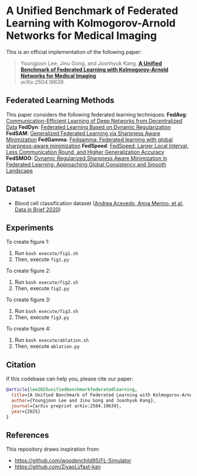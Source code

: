 # A Unified Benchmark of Federated Learning with Kolmogorov-Arnold Networks for Medical Imaging

This is an official implementation of the following paper:
> Youngjoon Lee, Jinu Gong, and Joonhyuk Kang.
**[A Unified Benchmark of Federated Learning with Kolmogorov-Arnold Networks for Medical Imaging](https://arxiv.org/abs/2504.19639)**  
_arXiv:2504.19639_.

## Federated Learning Methods
This paper considers the following federated learning techniques:
**FedAvg**: [Communication-Efficient Learning of Deep Networks from Decentralized Data](http://proceedings.mlr.press/v54/mcmahan17a/mcmahan17a.pdf)
**FedDyn**: [Federated Learning Based on Dynamic Regularization](https://openreview.net/pdf?id=B7v4QMR6Z9w)
**FedSAM**: [Generalized Federated Learning via Sharpness Aware Minimization](https://proceedings.mlr.press/v162/qu22a/qu22a.pdf)
**FedGamma**: [Fedgamma: Federated learning with global sharpness-aware minimization](https://ieeexplore.ieee.org/abstract/document/10269141)
**FedSpeed**: [FedSpeed: Larger Local Interval, Less Communication Round, and Higher Generalization Accuracy](https://openreview.net/pdf?id=bZjxxYURKT)
**FedSMOO**: [Dynamic Regularized Sharpness Aware Minimization in Federated Learning: Approaching Global Consistency and Smooth Landscape](https://proceedings.mlr.press/v202/sun23h.html)

## Dataset
- Blood cell classification dataset ([Andrea Acevedo, Anna Merino, et al. Data in Brief 2020](https://www.sciencedirect.com/science/article/pii/S2352340920303681))

## Experiments

To create figure 1:
1. Run `bash execute/fig1.sh`
2. Then, execute `fig1.py`


To create figure 2:
1. Run `bash execute/fig2.sh`
2. Then, execute `fig2.py`

To create figure 3:
1. Run `bash execute/fig3.sh`
2. Then, execute `fig3.py`

To create figure 4:
1. Run `bash execute/ablation.sh`
2. Then, execute `ablation.py`

## Citation
If this codebase can help you, please cite our paper: 
```bibtex
@article{lee2025unifiedbenchmarkfederatedlearning,
  title={A Unified Benchmark of Federated Learning with Kolmogorov-Arnold Networks for Medical Imaging},
  author={Youngjoon Lee and Jinu Gong and Joonhyuk Kang},
  journal={arXiv preprint arXiv:2504.19639},
  year={2025}
}
```

## References
This repository draws inspiration from:
- https://github.com/woodenchild95/FL-Simulator
- https://github.com/ZiyaoLi/fast-kan